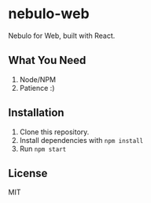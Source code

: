 # nebulo-web

Nebulo for Web, built with React.

## What You Need
1. Node/NPM
2. Patience :)

## Installation
1. Clone this repository.
2. Install dependencies with `npm install`
3. Run `npm start`

## License
MIT
